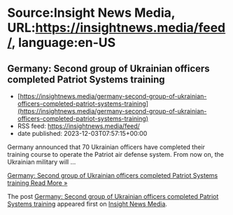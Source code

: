 # Source:Insight News Media, URL:https://insightnews.media/feed/, language:en-US

## Germany: Second group of Ukrainian officers completed Patriot Systems training
 - [https://insightnews.media/germany-second-group-of-ukrainian-officers-completed-patriot-systems-training](https://insightnews.media/germany-second-group-of-ukrainian-officers-completed-patriot-systems-training)
 - RSS feed: https://insightnews.media/feed/
 - date published: 2023-12-03T07:57:15+00:00

<p>Germany announced that 70 Ukrainian officers have completed their training course to operate the Patriot air defense system. From now on, the Ukrainian military will &#8230;</p>
<p class="read-more"> <a class="ast-button" href="https://insightnews.media/germany-second-group-of-ukrainian-officers-completed-patriot-systems-training/"> <span class="screen-reader-text">Germany: Second group of Ukrainian officers completed Patriot Systems training</span> Read More »</a></p>
<p>The post <a href="https://insightnews.media/germany-second-group-of-ukrainian-officers-completed-patriot-systems-training/">Germany: Second group of Ukrainian officers completed Patriot Systems training</a> appeared first on <a href="https://insightnews.media">Insight News Media</a>.</p>

